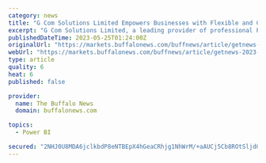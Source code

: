 ```yaml
---
category: news
title: "G Com Solutions Limited Empowers Businesses with Flexible and Comprehensive Power BI Training"
excerpt: "G Com Solutions Limited, a leading provider of professional Power BI training and consulting services, is proud to announce their unique offering of live and online tutor-led training courses for Microsoft Power BI at their newly opened London training centre."
publishedDateTime: 2023-05-25T01:24:00Z
originalUrl: "https://markets.buffalonews.com/buffnews/article/getnews-2023-5-24-g-com-solutions-limited-empowers-businesses-with-flexible-and-comprehensive-power-bi-training"
webUrl: "https://markets.buffalonews.com/buffnews/article/getnews-2023-5-24-g-com-solutions-limited-empowers-businesses-with-flexible-and-comprehensive-power-bi-training"
type: article
quality: 6
heat: 6
published: false

provider:
  name: The Buffalo News
  domain: buffalonews.com

topics:
  - Power BI

secured: "2NHJ0U8MDA6jclkbdP8eNTBEpX4hGeaCRhjg1NhWrM/+aAUCj5Cb8ROtSljdG7QobecQVOPnh2ld8CDRtczU5Rga7W1YeHYX2OowtB9kRm6Y/TISRAltP2qI2Dl+Rt1fkHylG3148xEczdw3RrgdgOnu+Ob+QQXpayUZT4cq7osuULb33GIfw0AypaHw0TkYwvNe7jgf0fLKqgPIh292iAJME1RLWUWGJVimMfxckZ6aF+4pxV1Djpj2dmyn0rwsjCXgj2YswkqQgX8yX6vFJEvKkzIwkNpMMNdHp+ibiWeWhh8t9SGqGRNHcurTNj6R2+aVaVzvvG+nIx9JB+LxGwk9RGNuS1ud/8s8HzKOxQs=;SPI0TiXJbG6Z/l/KEJs1+A=="
---
```


